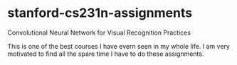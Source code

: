 # stanford-cs231n-assignments
Convolutional Neural Network for Visual Recognition Practices

This is one of the best courses I have evern seen in my whole life. I am very motivated to find all the spare time I have to do these assignments.
